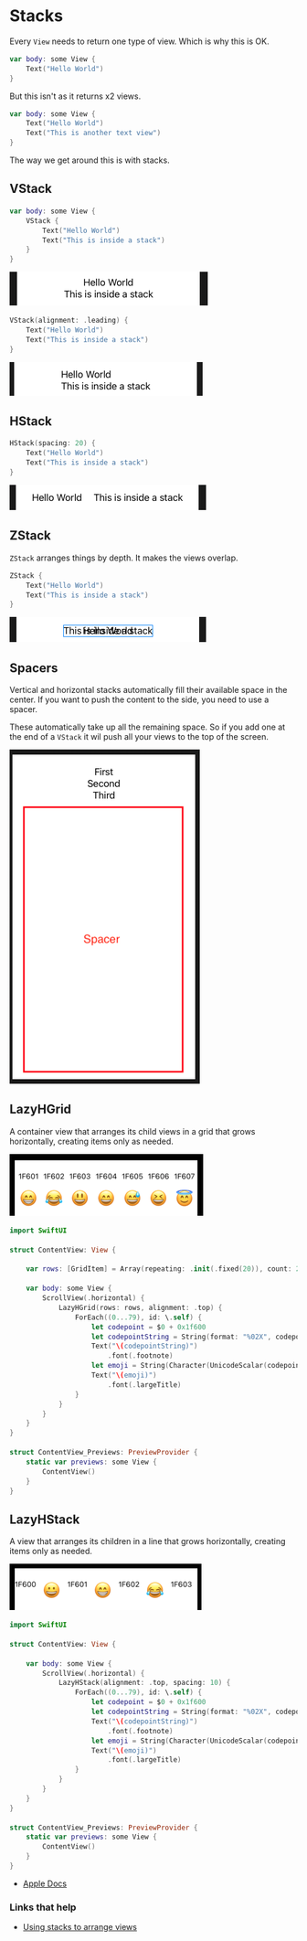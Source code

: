 # Stacks

Every `View` needs to return one type of view. Which is why this is OK.

```swift
var body: some View {
    Text("Hello World")
}
```

But this isn't as it returns x2 views.

```swift
var body: some View {
    Text("Hello World")
    Text("This is another text view")
}
```

The way we get around this is with stacks.

## VStack

```swift
var body: some View {
    VStack {
        Text("Hello World")
        Text("This is inside a stack")
    }
}
```

![](images/vstack.png)

```swift
VStack(alignment: .leading) {
    Text("Hello World")
    Text("This is inside a stack")
}
```

![](images/leading.png)

## HStack

```swift
HStack(spacing: 20) {
    Text("Hello World")
    Text("This is inside a stack")
}
```

![](images/hstack.png)

## ZStack

`ZStack` arranges things by depth. It makes the views overlap.

```swift
ZStack {
    Text("Hello World")
    Text("This is inside a stack")
}
```

![](images/zstack.png)

## Spacers

Vertical and horizontal stacks automatically fill their available space in the center. If you want to push the content to the side, you need to use a spacer.

These automatically take up all the remaining space. So if you add one at the end of a `VStack` it wil push all your views to the top of the screen.

![](images/spacer.png)

## LazyHGrid

A container view that arranges its child views in a grid that grows horizontally, creating items only as needed.

![](images/1.png)

```swift
import SwiftUI

struct ContentView: View {
    
    var rows: [GridItem] = Array(repeating: .init(.fixed(20)), count: 2)

    var body: some View {
        ScrollView(.horizontal) {
            LazyHGrid(rows: rows, alignment: .top) {
                ForEach((0...79), id: \.self) {
                    let codepoint = $0 + 0x1f600
                    let codepointString = String(format: "%02X", codepoint)
                    Text("\(codepointString)")
                        .font(.footnote)
                    let emoji = String(Character(UnicodeScalar(codepoint)!))
                    Text("\(emoji)")
                        .font(.largeTitle)
                }
            }
        }
    }
}

struct ContentView_Previews: PreviewProvider {
    static var previews: some View {
        ContentView()
    }
}
```

## LazyHStack

A view that arranges its children in a line that grows horizontally, creating items only as needed.

![](images/2.png)

```swift
import SwiftUI

struct ContentView: View {

    var body: some View {
        ScrollView(.horizontal) {
            LazyHStack(alignment: .top, spacing: 10) {
                ForEach((0...79), id: \.self) {
                    let codepoint = $0 + 0x1f600
                    let codepointString = String(format: "%02X", codepoint)
                    Text("\(codepointString)")
                        .font(.footnote)
                    let emoji = String(Character(UnicodeScalar(codepoint)!))
                    Text("\(emoji)")
                        .font(.largeTitle)
                }
            }
        }
    }
}

struct ContentView_Previews: PreviewProvider {
    static var previews: some View {
        ContentView()
    }
}
```

- [Apple Docs](https://developer.apple.com/documentation/swiftui/lazyhstack)


### Links that help

- [Using stacks to arrange views](https://www.hackingwithswift.com/books/ios-swiftui/using-stacks-to-arrange-views)
